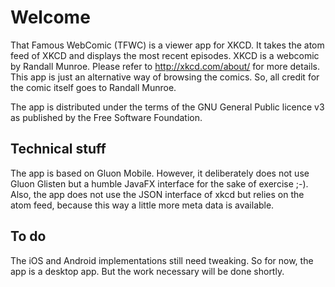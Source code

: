# Welcome

That Famous WebComic (TFWC) is a viewer app for XKCD. It takes the atom feed of XKCD and displays 
the most recent episodes. XKCD is a webcomic by Randall Munroe. Please refer to http://xkcd.com/about/ 
for more details. This app is just an alternative way of browsing the comics. So, all credit for the 
comic itself goes to Randall Munroe.

The app is distributed under the terms of the GNU General Public licence v3 as published
by the Free Software Foundation.

## Technical stuff

The app is based on Gluon Mobile. However, it deliberately does not use Gluon Glisten but a humble
JavaFX interface for the sake of exercise ;-). Also, the app does not use the JSON interface of
xkcd but relies on the atom feed, because this way a little more meta data is available.

## To do

The iOS and Android implementations still need tweaking. So for now, the app is a desktop app.
But the work necessary will be done shortly.

